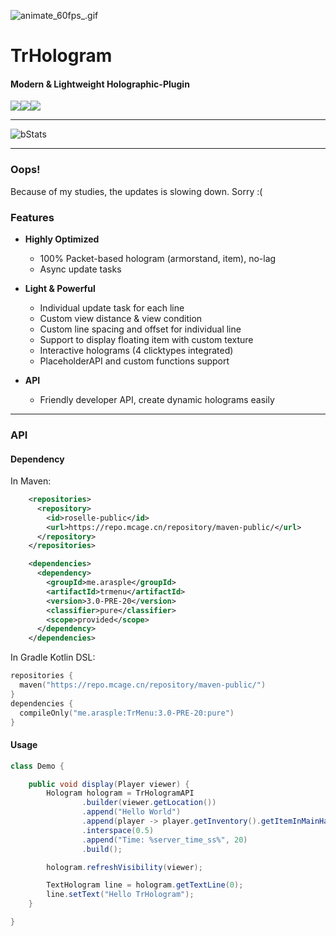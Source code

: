 ![animate_60fps_.gif](https://i.loli.net/2021/08/19/wnVevcdAjBr2NXb.gif)
# TrHologram

#### Modern & Lightweight Holographic-Plugin
![](https://img.shields.io/github/last-commit/Micalhl/TrHologram?logo=artstation&style=for-the-badge&color=9266CC)![](https://img.shields.io/github/issues/Micalhl/TrHologram?style=for-the-badge&logo=slashdot)![](https://img.shields.io/github/release/Arasple/TrHologram?style=for-the-badge&color=00C58E&logo=ionic)

---

![bStats](https://bstats.org/signatures/bukkit/TrHologram.svg)

---

### Oops!
Because of my studies, the updates is slowing down. Sorry :(

### Features

- **Highly Optimized**
    - 100% Packet-based hologram (armorstand, item), no-lag
    - Async update tasks

- **Light & Powerful**
    - Individual update task for each line
    - Custom view distance & view condition
    - Custom line spacing and offset for individual line  
    - Support to display floating item with custom texture
    - Interactive holograms (4 clicktypes integrated)
    - PlaceholderAPI and custom functions support

- **API**
    - Friendly developer API, create dynamic holograms easily

---

### API

#### Dependency

In Maven:
```xml
    <repositories>
      <repository>
        <id>roselle-public</id>
        <url>https://repo.mcage.cn/repository/maven-public/</url>
      </repository>
    </repositories>

    <dependencies>
      <dependency>
        <groupId>me.arasple</groupId>
        <artifactId>trmenu</artifactId>
        <version>3.0-PRE-20</version>
        <classifier>pure</classifier>
        <scope>provided</scope>
      </dependency>
    </dependencies>
```

In Gradle Kotlin DSL:
```kotlin
repositories {
  maven("https://repo.mcage.cn/repository/maven-public/")
}
dependencies {
  compileOnly("me.arasple:TrMenu:3.0-PRE-20:pure")
}

```

####  Usage

```java
class Demo {

    public void display(Player viewer) {
        Hologram hologram = TrHologramAPI
                .builder(viewer.getLocation())
                .append("Hello World")
                .append(player -> player.getInventory().getItemInMainHand(), 40)
                .interspace(0.5)
                .append("Time: %server_time_ss%", 20)
                .build();

        hologram.refreshVisibility(viewer);

        TextHologram line = hologram.getTextLine(0);
        line.setText("Hello TrHologram");
    }

}
```
